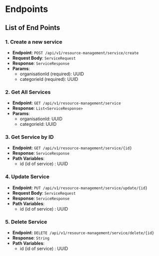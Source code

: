 # Endpoints

## List of End Points

### 1. Create a new service 

- **Endpoint**: `POST /api/v1/resource-management/service/create`
- **Request Body**: `ServiceRequest` 
- **Response**: `ServiceResponse`
- **Params**: 
  - organisationId (required): UUID 
  - categorieId (required): UUID


### 2. Get All Services

- **Endpoint**: `GET /api/v1/resource-management/service`
- **Response**: `List<ServiceResponse>`
- **Params**: 
  - organisationId: UUID
  - categorieId: UUID

### 3. Get Service by ID

- **Endpoint**: `GET /api/v1/resource-management/service/{id}`
- **Response**: `ServiceResponse`
- **Path Variables**:
  - id (id of service) : UUID

### 4. Update Service

- **Endpoint**: `PUT /api/v1/resource-management/service/update/{id}`
- **Request Body**: `ServiceRequest`
- **Response**: `ServiceResponse`
- **Path Variables**:
  - id (id of service) : UUID

### 5. Delete Service

- **Endpoint**: `DELETE /api/v1/resource-management/service/delete/{id}`
- **Response**: `String`
- **Path Variables**:
  - id (id of service) : UUID

